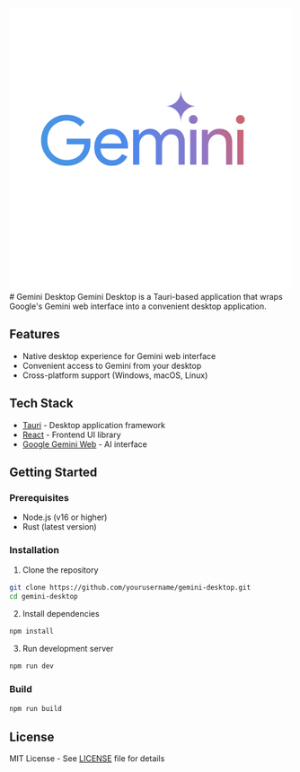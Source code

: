 <div align="center">
  <img src="assets/gemini-logo.png" alt="Gemini Logo" />
</div>
# Gemini Desktop
Gemini Desktop is a Tauri-based application that wraps Google's Gemini web interface into a convenient desktop application.

## Features

- Native desktop experience for Gemini web interface
- Convenient access to Gemini from your desktop
- Cross-platform support (Windows, macOS, Linux)

## Tech Stack

- [Tauri](https://tauri.app/) - Desktop application framework
- [React](https://reactjs.org/) - Frontend UI library
- [Google Gemini Web](https://gemini.google.com/) - AI interface

## Getting Started

### Prerequisites

- Node.js (v16 or higher)
- Rust (latest version)

### Installation

1. Clone the repository
```bash
git clone https://github.com/yourusername/gemini-desktop.git
cd gemini-desktop
```

2. Install dependencies
```bash
npm install
```

3. Run development server
```bash
npm run dev
```

### Build

```bash
npm run build
```

## License

MIT License - See [LICENSE](LICENSE) file for details
